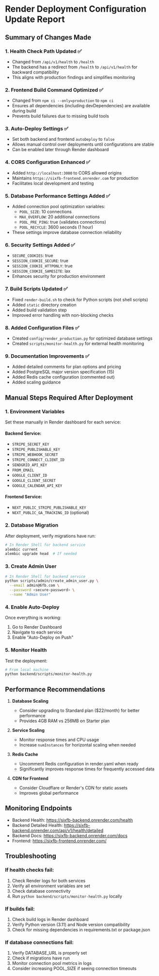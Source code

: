 # Render Deployment Configuration Update Report

## Summary of Changes Made

### 1. **Health Check Path Updated** ✅
- Changed from `/api/v1/health` to `/health`
- The backend has a redirect from `/health` to `/api/v1/health` for backward compatibility
- This aligns with production findings and simplifies monitoring

### 2. **Frontend Build Command Optimized** ✅
- Changed from `npm ci --only=production` to `npm ci`
- Ensures all dependencies (including devDependencies) are available during build
- Prevents build failures due to missing build tools

### 3. **Auto-Deploy Settings** ✅
- Set both backend and frontend `autoDeploy` to `false`
- Allows manual control over deployments until configurations are stable
- Can be enabled later through Render dashboard

### 4. **CORS Configuration Enhanced** ✅
- Added `http://localhost:3000` to CORS allowed origins
- Maintains `https://sixfb-frontend.onrender.com` for production
- Facilitates local development and testing

### 5. **Database Performance Settings Added** ✅
- Added connection pool optimization variables:
  - `POOL_SIZE`: 10 connections
  - `MAX_OVERFLOW`: 20 additional connections
  - `POOL_PRE_PING`: true (validates connections)
  - `POOL_RECYCLE`: 3600 seconds (1 hour)
- These settings improve database connection reliability

### 6. **Security Settings Added** ✅
- `SECURE_COOKIES`: true
- `SESSION_COOKIE_SECURE`: true
- `SESSION_COOKIE_HTTPONLY`: true
- `SESSION_COOKIE_SAMESITE`: lax
- Enhances security for production environment

### 7. **Build Scripts Updated** ✅
- Fixed `render-build.sh` to check for Python scripts (not shell scripts)
- Added `static` directory creation
- Added build validation step
- Improved error handling with non-blocking checks

### 8. **Added Configuration Files** ✅
- Created `config/render_production.py` for optimized database settings
- Created `scripts/monitor-health.py` for external health monitoring

### 9. **Documentation Improvements** ✅
- Added detailed comments for plan options and pricing
- Added PostgreSQL major version specification (15)
- Added Redis cache configuration (commented out)
- Added scaling guidance

## Manual Steps Required After Deployment

### 1. **Environment Variables**
Set these manually in Render dashboard for each service:

#### Backend Service:
- `STRIPE_SECRET_KEY`
- `STRIPE_PUBLISHABLE_KEY`
- `STRIPE_WEBHOOK_SECRET`
- `STRIPE_CONNECT_CLIENT_ID`
- `SENDGRID_API_KEY`
- `FROM_EMAIL`
- `GOOGLE_CLIENT_ID`
- `GOOGLE_CLIENT_SECRET`
- `GOOGLE_CALENDAR_API_KEY`

#### Frontend Service:
- `NEXT_PUBLIC_STRIPE_PUBLISHABLE_KEY`
- `NEXT_PUBLIC_GA_TRACKING_ID` (optional)

### 2. **Database Migration**
After deployment, verify migrations have run:
```bash
# In Render Shell for backend service
alembic current
alembic upgrade head  # If needed
```

### 3. **Create Admin User**
```bash
# In Render Shell for backend service
python scripts/admin/create_admin_user.py \
  --email admin@6fb.com \
  --password <secure-password> \
  --name "Admin User"
```

### 4. **Enable Auto-Deploy**
Once everything is working:
1. Go to Render Dashboard
2. Navigate to each service
3. Enable "Auto-Deploy on Push"

### 5. **Monitor Health**
Test the deployment:
```bash
# From local machine
python backend/scripts/monitor-health.py
```

## Performance Recommendations

1. **Database Scaling**
   - Consider upgrading to Standard plan ($22/month) for better performance
   - Provides 4GB RAM vs 256MB on Starter plan

2. **Service Scaling**
   - Monitor response times and CPU usage
   - Increase `numInstances` for horizontal scaling when needed

3. **Redis Cache**
   - Uncomment Redis configuration in render.yaml when ready
   - Significantly improves response times for frequently accessed data

4. **CDN for Frontend**
   - Consider Cloudflare or Render's CDN for static assets
   - Improves global performance

## Monitoring Endpoints

- Backend Health: https://sixfb-backend.onrender.com/health
- Backend Detailed Health: https://sixfb-backend.onrender.com/api/v1/health/detailed
- Backend Docs: https://sixfb-backend.onrender.com/docs
- Frontend: https://sixfb-frontend.onrender.com/

## Troubleshooting

### If health checks fail:
1. Check Render logs for both services
2. Verify all environment variables are set
3. Check database connectivity
4. Run `python backend/scripts/monitor-health.py` locally

### If builds fail:
1. Check build logs in Render dashboard
2. Verify Python version (3.11) and Node version compatibility
3. Check for missing dependencies in requirements.txt or package.json

### If database connections fail:
1. Verify DATABASE_URL is properly set
2. Check if migrations have run
3. Monitor connection pool metrics in logs
4. Consider increasing POOL_SIZE if seeing connection timeouts
